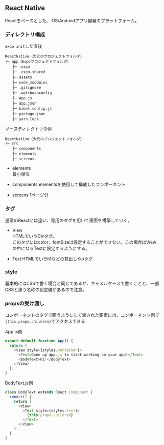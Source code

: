## React Native
Reactをベースとした、iOS/Androidアプリ開発のプラットフォーム。

### ディレクトリ構成
`expo init`した直後

```
ReactNative（大元のプロジェクトフォルダ）
├─ app（Expoプロジェクトフォルダ）
　　├─ .expo
　　├─ .expo-shared
　　├─ assets
　　├─ node_moodules
　　├─ .gitignore
　　├─ .watchmanconfig
　　├─ App.js
　　├─ app.json
　　├─ babel.config.js
　　├─ package.json
　　├─ yarn.lock
```

ソースディレクトリの例
```
ReactNative（大元のプロジェクトフォルダ）
├─ src
　　├─ components
　　├─ elements
　　├─ screens
```

- elements  
  最小単位

- components
  elementsを使用して構成したコンポーネント

- screens
  1ページ分

### タグ
通常のReactとは違い、専用のタグを用いて画面を構築していく。

- View  
HTMLでいうDivタグ。  
このタグにはcolor、fontSizeは設定することができない。この場合はViewの中になるTextに設定するようにする。

- Text
HTMLでいうh1などの見出しやpタグ

### style
基本的にはCSSで書く場合と同じであるが、キャメルケースで書くことと、一部CSSと違う名称の設定値があるので注意。


### propsの受け渡し
コンポーネントのタグで囲うようにして渡された要素には、コンポーネント側で`{this.props.children}`でアクセスできる

App.js側
```js
export default function App() {
  return (
    <View style={styles.container}>
      <Text>Open up App.js to start working on your app!</Text>
      <BodyText>Hi!</BodyText>
    </View>
  );
}
```

BodyText.js側
```js
class BodyText extends React.Component {
  render() {
    return (
      <View>
        <Text style={styles.text}>
          {this.props.children}
        </Text>
      </View>
    )
  }
}
```